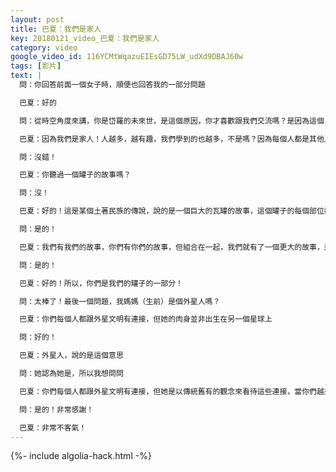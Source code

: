 ```yaml
---
layout: post
title: 巴夏：我們是家人
key: 20180121_video_巴夏：我們是家人
category: video
google_video_id: 116YCMtWqazuEIEsGD75LW_udXd9DBAJ60w
tags: [影片]
text: |
  問：你回答前面一個女子時，順便也回答我的一部分問題

  巴夏：好的

  問：從時空角度來講，你是岱羅的未來世，是這個原因，你才喜歡跟我們交流嗎？是因為這個，你才想幫助我們嗎？這對你有什麼好處呢？

  巴夏：因為我們是家人！人越多，越有趣，我們學到的也越多，不是嗎？因為每個人都是其他人的反射，難道不是這樣嗎？

  問：沒錯！

  巴夏：你聽過一個罐子的故事嗎？

  問：沒！

  巴夏：好的！這是某個土著民族的傳說，說的是一個巨大的瓦罐的故事，這個罐子的每個部位都有一副不同的畫像，分別講述了同一個故事的不同部分，人們圍著瓦罐而坐，每個人都只能看見一幅畫像，所以如果少了一個人的話，大家就聽不到整個故事，你明白嗎？

  問：是的！

  巴夏：我們有我們的故事，你們有你們的故事，但組合在一起，我們就有了一個更大的故事，這樣我們就可以學得更多，也體驗得更多！這對你有幫助嗎？

  問：是的！

  巴夏：好的！所以，你們是我們的罐子的一部分！

  問：太棒了！最後一個問題，我媽媽（生前）是個外星人嗎？

  巴夏：你們每個人都跟外星文明有連接，但她的肉身並非出生在另一個星球上

  問：好的！

  巴夏：外星人，說的是這個意思

  問：她認為她是，所以我想問問

  巴夏：你們每個人都跟外星文明有連接，但她是以傳統舊有的觀念來看待這些連接，當你們越來越專注在這樣的觀念上，越來越相信它們時，就產生了自己是外星人的假想，因為有些人從小就被教導，自己是來自另一個星球，但你們所有人都出生在地球上，通過跟其他外星文明的連接，你們獲得了能量和信息上的幫助，這樣，你們才能探索自己選擇的人生課題，當然，是以一個地球人的身份，這麼說，你是否更容易理解一點？

  問：是的！非常感謝！

  巴夏：非常不客氣！
---
```


{%- include algolia-hack.html -%}
